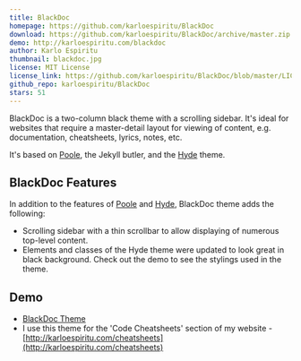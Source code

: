 ```yaml
---
title: BlackDoc
homepage: https://github.com/karloespiritu/BlackDoc
download: https://github.com/karloespiritu/BlackDoc/archive/master.zip
demo: http://karloespiritu.com/blackdoc
author: Karlo Espiritu
thumbnail: blackdoc.jpg
license: MIT License
license_link: https://github.com/karloespiritu/BlackDoc/blob/master/LICENSE.md
github_repo: karloespiritu/BlackDoc
stars: 51
---
```


BlackDoc is a two-column black theme with a scrolling sidebar. It's
ideal for websites that require a master-detail layout for viewing of
content, e.g. documentation, cheatsheets, lyrics, notes, etc.

It's based on [Poole](http://getpoole.com), the Jekyll butler, and the
[Hyde](http://hyde.getpoole.com) theme.

## BlackDoc Features

In addition to the features of [Poole](http://getpoole.com) and
[Hyde](http://hyde.getpoole.com), BlackDoc theme adds the following:

* Scrolling sidebar with a thin scrollbar to allow displaying of
  numerous top-level content.
* Elements and classes of the Hyde theme were updated to look great in
  black background. Check out the demo to see the stylings used in the
  theme.

## Demo

* [BlackDoc Theme](http://karloespiritu.com/blackdoc)
* I use this theme for the 'Code Cheatsheets' section of my website -
  [http://karloespiritu.com/cheatsheets](http://karloespiritu.com/cheatsheets)
